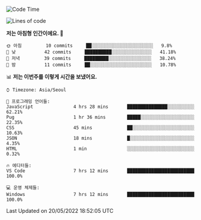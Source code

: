 <!--START_SECTION:waka-->
![Code Time](http://img.shields.io/badge/Code%20Time-0%20secs-blue)

![Lines of code](https://img.shields.io/badge/%EC%A0%80%EB%8A%94%20%EC%97%AC%ED%83%9C%EA%B9%8C%EC%A7%80%20-54%20Thousand%20%EC%A4%84%EC%9D%98%20%EC%BD%94%EB%93%9C%EB%A5%BC%20%EC%9E%91%EC%84%B1%ED%96%88%EC%96%B4%EC%9A%94.-blue)

**저는 아침형 인간이에요. 🐤** 

```text
🌞 아침         10 commits     ██░░░░░░░░░░░░░░░░░░░░░░░   9.8% 
🌆 낮　         42 commits     ██████████░░░░░░░░░░░░░░░   41.18% 
🌃 저녁         39 commits     █████████░░░░░░░░░░░░░░░░   38.24% 
🌙 밤　         11 commits     ██░░░░░░░░░░░░░░░░░░░░░░░   10.78%

```


📊 **저는 이번주를 이렇게 시간을 보냈어요.** 

```text
⌚︎ Timezone: Asia/Seoul

💬 프로그래밍 언어들: 
JavaScript               4 hrs 28 mins       ███████████████░░░░░░░░░░   62.21% 
Pug                      1 hr 36 mins        █████░░░░░░░░░░░░░░░░░░░░   22.35% 
CSS                      45 mins             ██░░░░░░░░░░░░░░░░░░░░░░░   10.63% 
JSON                     18 mins             █░░░░░░░░░░░░░░░░░░░░░░░░   4.35% 
HTML                     1 min               ░░░░░░░░░░░░░░░░░░░░░░░░░   0.32%

🔥 에디터들: 
VS Code                  7 hrs 12 mins       █████████████████████████   100.0%

💻 운영 체제들: 
Windows                  7 hrs 12 mins       █████████████████████████   100.0%

```


 Last Updated on 20/05/2022 18:52:05 UTC
<!--END_SECTION:waka-->
